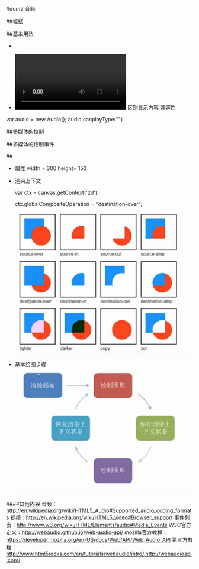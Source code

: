 #dom2 音频

##概括


##基本用法
- <audio src=“”> </audio>

- <video src=“”> </video>
区别显示内容
兼容性
<source src="" type="">

var audio = new Audio();
audio.canplayType("")

##多媒体的控制

##多媒体的控制事件


##<canvas>
- 属性 width = 300 height= 150

- 渲染上下文

  var ctx = canvas,getContext('2d');
  
  ctx.globalCompositeOperation = "destination-over";
  
  
  ![dom-全局绘图方式](dom-全局绘图方式.png)
  
- 基本绘图步骤
  ![dom-绘图基本步骤](dom-绘图基本步骤.png)






####其他内容
音频：<http://en.wikipedia.org/wiki/HTML5_Audio#Supported_audio_coding_formats>
视频：<http://en.wikipedia.org/wiki/HTML5_video#Browser_support>
事件列表：<http://www.w3.org/wiki/HTML/Elements/audio#Media_Events>
W3C官方定义：<http://webaudio.github.io/web-audio-api/>
mozilla官方教程：<https://developer.mozilla.org/en-US/docs/Web/API/Web_Audio_API>
第三方教程：<http://www.html5rocks.com/en/tutorials/webaudio/intro/,http://webaudioapi.com/>